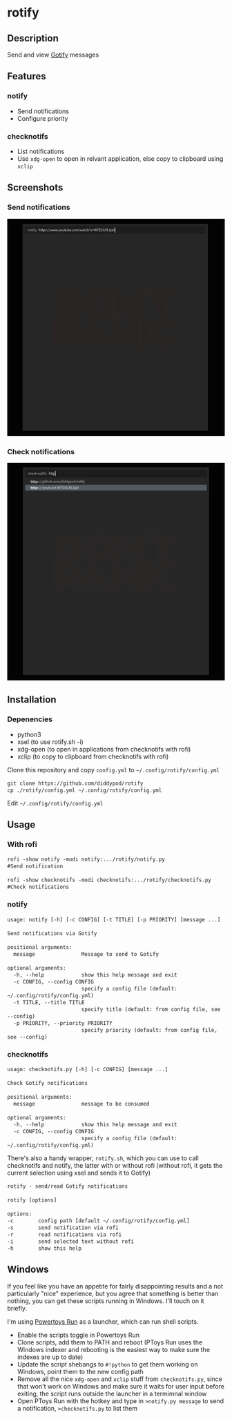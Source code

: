 # rotify

## Description
Send and view [Gotify](https://gotify.net) messages

## Features
### notify
- Send notifications
- Configure priority

### checknotifs
- List notifications
- Use `xdg-open` to open in relvant application, else copy to clipboard using `xclip`

## Screenshots
### Send notifications
<img src=./screenshots/notify.png width=800px>

### Check notifications
<img src=./screenshots/checknotifs.png width=800px>

## Installation
### Depenencies
 - python3
 - xsel (to use rotify.sh -i)
 - xdg-open (to open in applications from checknotifs with rofi)
 - xclip (to copy to clipboard from checknotifs with rofi)

Clone this repository and copy `config.yml` to `~/.config/rotify/config.yml`
```
git clone https://github.com/diddypod/rotify
cp ./rotify/config.yml ~/.config/rotify/config.yml
```
Edit `~/.config/rotify/config.yml`

## Usage
### With rofi
```
rofi -show notify -modi notify:.../rotify/notify.py                 #Send notification

rofi -show checknotifs -modi checknotifs:.../rotify/checknotifs.py  #Check notifications
```
### notify
```
usage: notify [-h] [-c CONFIG] [-t TITLE] [-p PRIORITY] [message ...]

Send notifications via Gotify

positional arguments:
  message               Message to send to Gotify

optional arguments:
  -h, --help            show this help message and exit
  -c CONFIG, --config CONFIG
                        specify a config file (default: ~/.config/rotify/config.yml)
  -t TITLE, --title TITLE
                        specify title (default: from config file, see --config)
  -p PRIORITY, --priority PRIORITY
                        specify priority (default: from config file, see --config)
```
### checknotifs
```
usage: checknotifs.py [-h] [-c CONFIG] [message ...]

Check Gotify notifications

positional arguments:
  message               message to be consumed

optional arguments:
  -h, --help            show this help message and exit
  -c CONFIG, --config CONFIG
                        specify a config file (default: ~/.config/rotify/config.yml)
```
There's also a handy wrapper, `rotify.sh`, which you can use to call checknotifs and notify, the latter with or without rofi (without rofi, it gets the current selection using xsel and sends it to Gotify)
```
rotify - send/read Gotify notifications
 
rotify [options]
 
options:
-c        config path [default ~/.config/rotify/config.yml]
-s        send notification via rofi
-r        read notifications via rofi
-i        send selected text without rofi
-h        show this help
```

## Windows

If you feel like you have an appetite for fairly disappointing results and a not particularly "nice" experience, but you agree that something is better than nothing, you can get these scripts running in Windows. I'll touch on it briefly.

I'm using [Powertoys Run](https://docs.microsoft.com/en-gb/windows/powertoys/run#features) as a launcher, which can run shell scripts.

- Enable the scripts toggle in Powertoys Run
- Clone scripts, add them to PATH and reboot (PToys Run uses the Windows indexer and rebooting is the easiest way to make sure the indexes are up to date)
- Update the script shebangs to `#!python` to get them working on Windows, point them to the new config path
- Remove all the nice `xdg-open` and `xclip` stuff from `checknotifs.py`, since that won't work on Windows and make sure it waits for user input before exiting, the script runs outside the launcher in a termimnal window
- Open PToys Run with the hotkey and type in `>notify.py message` to send a notification, `>checknotifs.py` to list them
